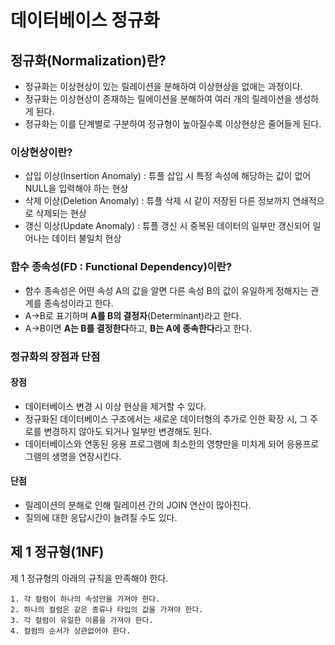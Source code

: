 # 데이터베이스 정규화

## 정규화(Normalization)란?
- 정규화는 이상현상이 있는 릴레이션을 분해하여 이상현상을 없애는 과정이다.
- 정규화는 이상현상이 존재하는 릴에이션을 분해하여 여러 개의 릴레이션을 생성하게 된다.
- 정규화는 이를 단계별로 구분하여 정규형이 높아질수록 이상현상은 줄어들게 된다.

### 이상현상이란?
- 삽입 이상(Insertion Anomaly) : 튜플 삽입 시 특정 속성에 해당하는 값이 없어 NULL을 입력해야 하는 현상
- 삭제 이상(Deletion Anomaly) : 튜플 삭제 시 같이 저장된 다른 정보까지 연쇄적으로 삭제되는 현상
- 갱신 이상(Update Anomaly) : 튜플 갱신 시 중복된 데이터의 일부만 갱신되어 일어나는 데이터 불일치 현상

### 함수 종속성(FD : Functional Dependency)이란?
- 함수 종속성은 어떤 속성 A의 값을 알면 다른 속성 B의 값이 유일하게 정해지는 관계를 종속성이라고 한다.
- A->B로 표기하며 **A를 B의 결정자**(Determinant)라고 한다.
- A->B이면 **A는 B를 결정한다**하고, **B는 A에 종속한다**라고 한다.

### 정규화의 장점과 단점
#### 장점
- 데이터베이스 변경 시 이상 현상을 제거할 수 있다.
- 정규화된 데이터베이스 구조에서는 새로운 데이터형의 추가로 인한 확장 시, 그 주로를 변경하지 않아도 되거나 일부만 변경해도 된다.
- 데이터베이스와 연동된 응용 프로그램에 최소한의 영향만을 미치게 되어 응용프로그램의 생명을 연장시킨다.
#### 단점
- 릴레이션의 분해로 인해 릴레이션 간의 JOIN 연산이 많아진다.
- 질의에 대한 응답시간이 늘려질 수도 있다.

## 제 1 정규형(1NF)
제 1 정규형의 아래의 규칙을 만족해야 한다.

```
1. 각 컬럼이 하나의 속성만을 가져야 한다.
2. 하나의 컬럼은 같은 종류나 타입의 값을 가져야 한다.
3. 각 컬럼이 유일한 이름을 가져야 한다.
4. 컬럼의 순서가 상관없어야 한다.
```


  
  
